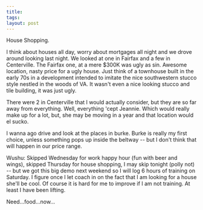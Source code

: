 ```yaml
---
title: 
tags: 
layout: post
---
```

House Shopping.  



I think about houses all day, worry about mortgages all night and we drove around looking last night.  We looked at one in Fairfax and a few in Centerville.  The Fairfax one, at a mere $300K was ugly as sin.  Awesome location, nasty price for a ugly house.  Just think of a townhouse built in the early 70s in a development intended to imitate the nice southwestern stucco style nestled in the woods of VA.  It wasn't even a nice looking stucco and tile building, it was just ugly.  



There were 2 in Centerville that I would actually consider, but they are so far away from everything.  Well, everything 'cept Jeannie.  Which would really make up for a lot, but, she may be moving in a year and that location would el sucko.



I wanna ago drive and look at the places in burke.  Burke is really my first choice, unless something pops up inside the beltway -- but I don't think that will happen in our price range.  



Wushu:  Skipped Wednesday for work happy hour (fun with beer and wings), skipped Thursday for house shopping, I may skip tonight (polly not) -- but we got this big demo next weekend so I will log 6 hours of training on Saturday.  I figure once I let coach in on the fact that I am looking for a house she'll be cool.  Of course it is hard for me to improve if I am not training.  At least I have been lifting.



Need...food...now...
